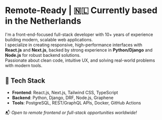 # Remote-Ready | 🇳🇱 Currently based in the Netherlands

I'm a front-end-focused full-stack developer with 10+ years of experience building modern, scalable web applications.  
I specialize in creating responsive, high-performance interfaces with **React.js** and **Next.js**, backed by strong experience in **Python/Django** and **Node.js** for robust backend solutions.  
Passionate about clean code, intuitive UX, and solving real-world problems with modern tools.

## 🔧 Tech Stack

- **Frontend**: React.js, Next.js, Tailwind CSS, TypeScript  
- **Backend**: Python, Django, DRF, Node.js, Graphene  
- **Tools**: PostgreSQL, REST/GraphQL APIs, Docker, GitHub Actions  

📬 *Open to remote frontend or full-stack opportunities worldwide!*
